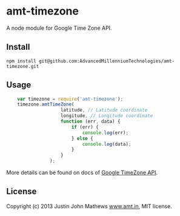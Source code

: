 amt-timezone
=============

A node module for Google Time Zone API.

## Install
    npm install git@github.com:AdvancedMillenniumTechnologies/amt-timezone.git

## Usage

```js
    var timezone = require('amt-timezone');
    timezone.amtTimeZone(
                    latitude, // Latitude coordinate
                    longitude, // Longitude coordinate
                    function (err, data) {
                        if (err) {
                            console.log(err);
                        } else {
                            console.log(data);
                        }
                    }
                );
```
More details can be found on docs of [Google TimeZone API](https://developers.google.com/maps/documentation/timezone).

## License

Copyright (c) 2013 Justin John Mathews www.amt.in, MIT license.



